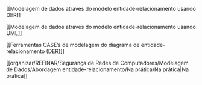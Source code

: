 [[Modelagem de dados através do modelo entidade-relacionamento usando DER]]

[[Modelagem de dados através do modelo entidade-relacionamento usando UML]]

[[Ferramentas CASE’s de modelagem do diagrama de entidade-relacionamento (DER)]]

[[organizar/REFINAR/Segurança de Redes de Computadores/Modelagem de Dados/Abordagem entidade-relacionamento/Na prática/Na prática|Na prática]]